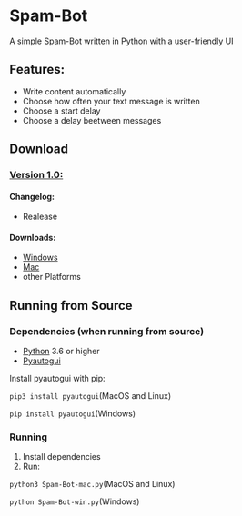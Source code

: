 # Spam-Bot
A simple Spam-Bot written in Python with a user-friendly UI

## Features:
- Write content automatically
- Choose how often your text message is written
- Choose a start delay
- Choose a delay beetween messages


## Download
### **[Version 1.0:](https://github.com/Pixel-Master/Spam-Bot/releases/tag/v1.0.0)**
#### Changelog:

- Realease

#### Downloads:

- [Windows](https://github.com/Pixel-Master/Spam-Bot/releases/download/v1.0.0/Spam-Bot.exe)
- [Mac](https://github.com/Pixel-Master/Spam-Bot/releases/download/v1.0.0/Spam-Bot.app.zip)
- other Platforms


## Running from Source 
### Dependencies (when running from source)
- [Python](https://python.org/) 3.6 or higher
- [Pyautogui](https://pyautogui.readthedocs.io/en/latest/) 

Install pyautogui with pip:

`pip3 install pyautogui`(MacOS and Linux) 

`pip install pyautogui`(Windows)

### Running
1. Install dependencies
2. Run:

`python3 Spam-Bot-mac.py`(MacOS and Linux) 

`python Spam-Bot-win.py`(Windows)
 